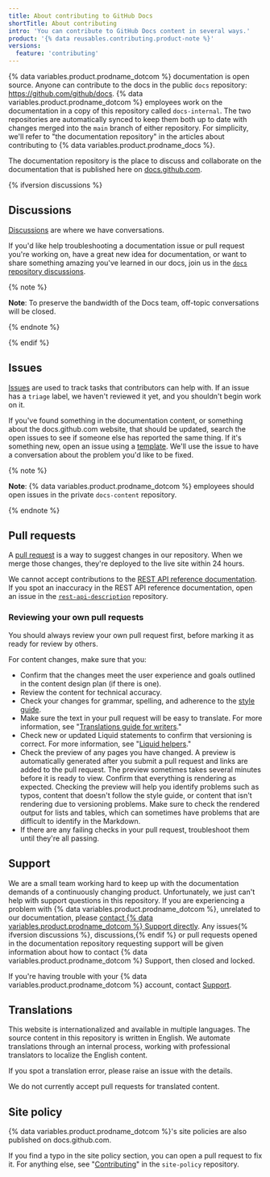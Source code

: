 ```yaml
---
title: About contributing to GitHub Docs
shortTitle: About contributing
intro: 'You can contribute to GitHub Docs content in several ways.'
product: '{% data reusables.contributing.product-note %}'
versions:
  feature: 'contributing'
---
```


{% data variables.product.prodname_dotcom %} documentation is open source. Anyone can contribute to the docs in the public `docs` repository: https://github.com/github/docs. {% data variables.product.prodname_dotcom %} employees work on the documentation in a copy of this repository called `docs-internal`. The two repositories are automatically synced to keep them both up to date with changes merged into the `main` branch of either repository. For simplicity, we'll refer to "the documentation repository" in the articles about contributing to {% data variables.product.prodname_docs %}.

The documentation repository is the place to discuss and collaborate on the documentation that is published here on [docs.github.com](/).

{% ifversion discussions %}

## Discussions

[Discussions](/discussions/quickstart) are where we have conversations.

If you'd like help troubleshooting a documentation issue or pull request you're working on, have a great new idea for documentation, or want to share something amazing you've learned in our docs, join us in the [`docs` repository discussions](https://github.com/github/docs/discussions).

{% note %}

**Note**: To preserve the bandwidth of the Docs team, off-topic conversations will be closed.

{% endnote %}

{% endif %}

## Issues

[Issues](/github/managing-your-work-on-github/about-issues) are used to track tasks that contributors can help with. If an issue has a `triage` label, we haven't reviewed it yet, and you shouldn't begin work on it.

If you've found something in the documentation content, or something about the docs.github.com website, that should be updated, search the open issues to see if someone else has reported the same thing. If it's something new, open an issue using a [template](https://github.com/github/docs/issues/new/choose). We'll use the issue to have a conversation about the problem you'd like to be fixed.

{% note %}

**Note**: {% data variables.product.prodname_dotcom %} employees should open issues in the private `docs-content` repository.

{% endnote %}

## Pull requests

A [pull request](/github/collaborating-with-issues-and-pull-requests/about-pull-requests) is a way to suggest changes in our repository. When we merge those changes, they're deployed to the live site within 24 hours.

We cannot accept contributions to the [REST API reference documentation](/rest/reference). If you spot an inaccuracy in the REST API reference documentation, open an issue in the [`rest-api-description`](https://github.com/github/rest-api-description/issues/new?template=schema-inaccuracy.md) repository.

### Reviewing your own pull requests

You should always review your own pull request first, before marking it as ready for review by others.

For content changes, make sure that you:

- Confirm that the changes meet the user experience and goals outlined in the content design plan (if there is one).
- Review the content for technical accuracy.
- Check your changes for grammar, spelling, and adherence to the [style guide](https://github.com/github/docs/blob/main/contributing/content-style-guide.md).
- Make sure the text in your pull request will be easy to translate. For more information, see "[Translations guide for writers](https://github.com/github/docs/blob/main/contributing/translations-for-writers.md)."
- Check new or updated Liquid statements to confirm that versioning is correct. For more information, see "[Liquid helpers](https://github.com/github/docs/blob/main/contributing/liquid-helpers.md)."
- Check the preview of any pages you have changed. A preview is automatically generated after you submit a pull request and links are added to the pull request. The preview sometimes takes several minutes before it is ready to view. Confirm that everything is rendering as expected. Checking the preview will help you identify problems such as typos, content that doesn't follow the style guide, or content that isn't rendering due to versioning problems. Make sure to check the rendered output for lists and tables, which can sometimes have problems that are difficult to identify in the Markdown.
- If there are any failing checks in your pull request, troubleshoot them until they're all passing.

## Support

We are a small team working hard to keep up with the documentation demands of a continuously changing product. Unfortunately, we just can't help with support questions in this repository. If you are experiencing a problem with {% data variables.product.prodname_dotcom %}, unrelated to our documentation, please [contact {% data variables.product.prodname_dotcom %} Support directly](https://support.github.com/contact). Any issues{% ifversion discussions %}, discussions,{% endif %} or pull requests opened in the documentation repository requesting support will be given information about how to contact {% data variables.product.prodname_dotcom %} Support, then closed and locked.

If you're having trouble with your {% data variables.product.prodname_dotcom %} account, contact [Support](https://support.github.com/contact?tags=docs-contributing-guide).

## Translations

This website is internationalized and available in multiple languages. The source content in this repository is written in English. We automate translations through an internal process, working with professional translators to localize the English content.

If you spot a translation error, please raise an issue with the details.

We do not currently accept pull requests for translated content.

## Site policy

{% data variables.product.prodname_dotcom %}'s site policies are also published on docs.github.com.

If you find a typo in the site policy section, you can open a pull request to fix it. For anything else, see "[Contributing](https://github.com/github/site-policy/blob/main/CONTRIBUTING.md)" in the `site-policy` repository.
